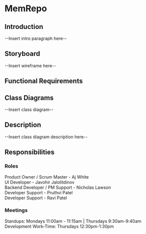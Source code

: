 # MemRepo

## Introduction
--Insert intro paragraph here--

## Storyboard

--Insert wireframe here--

## Functional Requirements

## Class Diagrams

--Insert class diagram--

## Description

--Insert class diagram description here--

## Responsibilities

### Roles

Product Owner / Scrum Master - Aj White<br>
UI Developer - Javohir Jalolitdinov<br>
Backend Developer / PM Support - Nicholas Lawson<br>
Developer Support - Pruthvi Patel<br>
Developer Support - Ravi Patel<br>

### Meetings

Standups: Mondays 11:00am - 11:15am | Thursdays 9:30am-9:40am<br>
Development Work-Time: Thursdays 12:30pm-1:30pm
